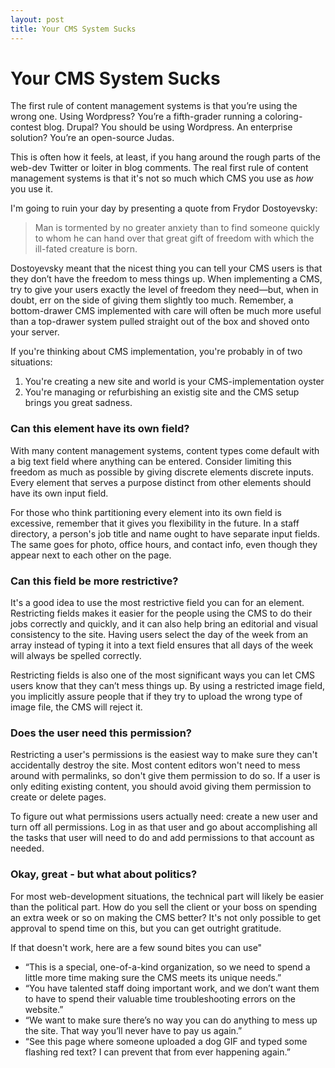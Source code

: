```yaml
---
layout: post
title: Your CMS System Sucks
---
```


# Your CMS System Sucks

The first rule of content management systems is that you’re using the wrong one. Using Wordpress? You’re a fifth-grader running a coloring-contest blog. Drupal? You should be using Wordpress. An enterprise solution? You’re an open-source Judas.

This is often how it feels, at least, if you hang around the rough parts of the web-dev Twitter or loiter in blog comments. The real first rule of content management systems is that it's not so much which CMS you use as *how* you use it.

I'm going to ruin your day by presenting a quote from Frydor Dostoyevsky:

  > Man is tormented by no greater anxiety than to find someone quickly to whom he can hand over that great gift of freedom with which the ill-fated creature is born.
  
Dostoyevsky meant that the nicest thing you can tell your CMS users is that they don’t have the freedom to mess things up. When implementing a CMS, try to give your users exactly the level of freedom they need—but, when in doubt, err on the side of giving them slightly too much. Remember, a bottom-drawer CMS implemented with care will often be much more useful than a top-drawer system pulled straight out of the box and shoved onto your server.

If you're thinking about CMS implementation, you're probably in of two situations:

1. You're creating a new site and world is your CMS-implementation oyster
2. You're managing or refurbishing an existig site and the CMS setup brings you great sadness.

### Can this element have its own field?

With many content management systems, content types come default with a big text field where anything can be entered. Consider limiting this freedom as much as possible by giving discrete elements discrete inputs. Every element that serves a purpose distinct from other elements should have its own input field.

For those who think partitioning every element into its own field is excessive, remember that it gives you flexibility in the future. In a staff directory, a person's job title and name ought to have separate input fields. The same goes for photo, office hours, and contact info, even though they appear next to each other on the page.

### Can this field be more restrictive?

It's a good idea to use the most restrictive field you can for an element. Restricting fields makes it easier for the people using the CMS to do their jobs correctly and quickly, and it can also help bring an editorial and visual consistency to the site. Having users select the day of the week from an array instead of typing it into a text field ensures that all days of the week will always be spelled correctly.

Restricting fields is also one of the most significant ways you can let CMS users know that they can’t mess things up. By using a restricted image field, you implicitly assure people that if they try to upload the wrong type of image file, the CMS will reject it.

### Does the user need this permission?

Restricting a user's permissions is the easiest way to make sure they can't accidentally destroy the site. Most content editors won't need to mess around with permalinks, so don't give them permission to do so. If a user is only editing existing content, you should avoid giving them permission to create or delete pages.

To figure out what permissions users actually need: create a new user and turn off all permissions. Log in as that user and go about accomplishing all the tasks that user will need to do and add permissions to that account as needed.

### Okay, great - but what about politics?

For most web-development situations, the technical part will likely be easier than the political part. How do you sell the client or your boss on spending an extra week or so on making the CMS better? It's not only possible to get approval to spend time on this, but you can get outright gratitude.

If that doesn't work, here are a few sound bites you can use"
  * “This is a special, one-of-a-kind organization, so we need to spend a little more time making sure the CMS meets its unique needs.”
  * “You have talented staff doing important work, and we don’t want them to have to spend their valuable time troubleshooting errors on the website.”
  * “We want to make sure there’s no way you can do anything to mess up the site. That way you’ll never have to pay us again.”
  * “See this page where someone uploaded a dog GIF and typed some flashing red text? I can prevent that from ever happening again.”

